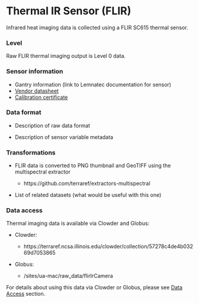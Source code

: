 # Thermal IR Sensor \(FLIR\)

Infrared heat imaging data is collected using a FLIR SC615 thermal sensor.

### Level

Raw FLIR thermal imaging output is Level 0 data.

### Sensor information

* Gantry information \(link to Lemnatec documentation for sensor\)
* [Vendor datasheet](https://terraref.ncsa.illinois.edu/clowder-dev/files/57eae632e4b00b25cabfa4a5?dataset=57eae625e4b00b25cabfa4a1&space=)
* [Calibration certificate](https://terraref.ncsa.illinois.edu/clowder-dev/files/57eae632e4b00b25cabfa4ad?dataset=57eae625e4b00b25cabfa4a1&space=)

### Data format

* Description of raw data format

* Description of sensor variable metadata


### Transformations

* FLIR data is converted to PNG thumbnail and GeoTIFF using the multispectral extractor

  * https:\/\/github.com\/terraref\/extractors-multispectral

* List of related datasets \(what would be useful with this one\)


### Data access

Thermal imaging data is available via Clowder and Globus:

* Clowder:

  * https:\/\/terraref.ncsa.illinois.edu\/clowder\/collection\/57278c4de4b03269d7053865


* Globus: 
  * \/sites\/ua-mac\/raw\_data\/flirIrCamera


For details about using this data via Clowder or Globus, please see [Data Access](/how-to-access-data.md) section.

